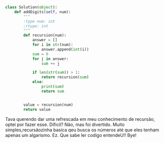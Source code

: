 ``` python 
class Solution(object):
    def addDigits(self, num):
        """
        :type num: int
        :rtype: int
        """
        def recursion(num):
            answer = []
            for i in str(num):
                answer.append(int(i))
            sum = 0
            for j in answer:
                sum += j

            if len(str(sum)) > 1:
                return recursion(sum)
            else:
                print(sum)
                return sum


        value = recursion(num)
        return value
``` 

Tava querendo dar uma refrescada em meu conhecimento de recursão, optei por fazer esse. Dificil? Não, mas foi divertido. Muito simples,recursãozinha basica qeu busca os números até que eles tenham apenas um algarismo. Ez. Que sabe ler codigo entendeU!!
Bye! 